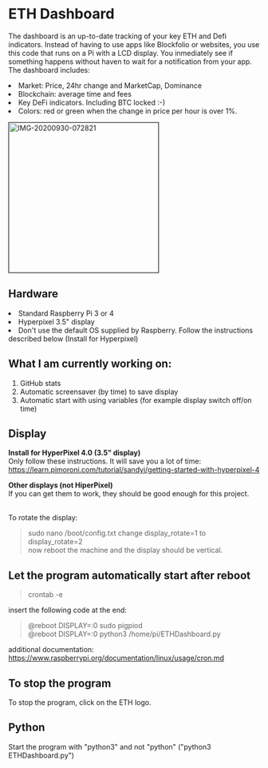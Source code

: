 # ETH Dashboard
The dashboard is an up-to-date tracking of your key ETH and Defi indicators. Instead of having to use apps like Blockfolio or websites, you use this code that runs on a Pi with a LCD display. You inmediately see if something happens without haven to wait for a notification from your app. The dashboard includes:<br>
<li> Market: Price, 24hr change and MarketCap, Dominance
<li> Blockchain: average time and fees
<li> Key DeFi indicators. Including BTC locked :-)
<li> Colors: red or green when the change in price per hour is over 1%. 

<img src="https://i.ibb.co/v3Kk5Jr/IMG-20201007-104650.jpg" width="300" alt="IMG-20200930-072821" border="1"><br>

## Hardware
<li>Standard Raspberry Pi 3 or 4
<li>Hyperpixel 3.5" display 
<li>Don't use the default OS supplied by Raspberry. Follow the instructions described below (Install for Hyperpixel)

## What I am currently working on:
1. GitHub stats
2. Automatic screensaver (by time) to save display
3. Automatic start with using variables (for example display switch off/on time)

## Display
<b>Install for HyperPixel 4.0 (3.5" display)</b><br>
    Only follow these instructions. It will save you a lot of time:<br>
    https://learn.pimoroni.com/tutorial/sandyj/getting-started-with-hyperpixel-4<br>

<b>Other displays (not HiperPixel)</b><br>
If you can get them to work, they should be good enough for this project.<br><br>

To rotate the display: <br>
> sudo nano /boot/config.txt
change display_rotate=1 to display_rotate=2<br>
now reboot the machine and the display should be vertical.

## Let the program automatically start after reboot
> crontab -e

insert the following code at the end:<br>
> @reboot DISPLAY=:0 sudo pigpiod<br>
> @reboot DISPLAY=:0 python3 /home/pi/ETHDashboard.py

additional documentation: https://www.raspberrypi.org/documentation/linux/usage/cron.md

## To stop the program
To stop the program, click on the ETH logo. 

## Python
Start the program with "python3" and not "python"  ("python3 ETHDashboard.py")
